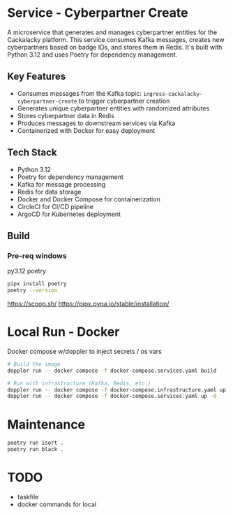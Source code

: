 # Service - Cyberpartner Create

A microservice that generates and manages cyberpartner entities for the Cackalacky platform. 
This service consumes Kafka messages, creates new cyberpartners based on badge IDs, and stores them in Redis. 
It's built with Python 3.12 and uses Poetry for dependency management.

## Key Features
- Consumes messages from the Kafka topic: ``ingress-cackalacky-cyberpartner-create`` to trigger cyberpartner creation
- Generates unique cyberpartner entities with randomized attributes
- Stores cyberpartner data in Redis
- Produces messages to downstream services via Kafka
- Containerized with Docker for easy deployment

## Tech Stack
- Python 3.12
- Poetry for dependency management
- Kafka for message processing
- Redis for data storage
- Docker and Docker Compose for containerization
- CircleCI for CI/CD pipeline
- ArgoCD for Kubernetes deployment

## Build

### Pre-req windows

py3.12
poetry
```bash
pipx install poetry
poetry --version
```

https://scoop.sh/
https://pipx.pypa.io/stable/installation/

# Local Run - Docker

Docker compose w/doppler to inject secrets / os vars

```bash
# Build the image
doppler run -- docker compose -f docker-compose.services.yaml build

# Run with infrastructure (Kafka, Redis, etc.)
doppler run -- docker compose -f docker-compose.infrastructure.yaml up -d
doppler run -- docker compose -f docker-compose.services.yaml up -d
```

# Maintenance

```bash
poetry run isort .
poetry run black .
```

# TODO
 - taskfile
 - docker commands for local